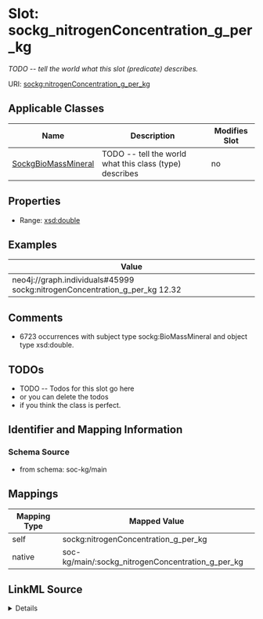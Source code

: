 

# Slot: sockg_nitrogenConcentration_g_per_kg


_TODO -- tell the world what this slot (predicate) describes._





URI: [sockg:nitrogenConcentration_g_per_kg](http://www.semanticweb.org/sockg/ontologies/2024/0/soil-carbon-ontology/nitrogenConcentration_g_per_kg)



<!-- no inheritance hierarchy -->





## Applicable Classes

| Name | Description | Modifies Slot |
| --- | --- | --- |
| [SockgBioMassMineral](../classes/SockgBioMassMineral.md) | TODO -- tell the world what this class (type) describes |  no  |







## Properties

* Range: [xsd:double](http://www.w3.org/2001/XMLSchema#double)






## Examples

| Value |
| --- |
| neo4j://graph.individuals#45999 sockg:nitrogenConcentration_g_per_kg 12.32 |

## Comments

* 6723 occurrences with subject type sockg:BioMassMineral and object type xsd:double.

## TODOs

* TODO -- Todos for this slot go here
* or you can delete the todos
* if you think the class is perfect.

## Identifier and Mapping Information







### Schema Source


* from schema: soc-kg/main




## Mappings

| Mapping Type | Mapped Value |
| ---  | ---  |
| self | sockg:nitrogenConcentration_g_per_kg |
| native | soc-kg/main/:sockg_nitrogenConcentration_g_per_kg |




## LinkML Source

<details>
```yaml
name: sockg_nitrogenConcentration_g_per_kg
description: TODO -- tell the world what this slot (predicate) describes.
todos:
- TODO -- Todos for this slot go here
- or you can delete the todos
- if you think the class is perfect.
comments:
- 6723 occurrences with subject type sockg:BioMassMineral and object type xsd:double.
examples:
- value: neo4j://graph.individuals#45999 sockg:nitrogenConcentration_g_per_kg 12.32
from_schema: soc-kg/main
rank: 1000
slot_uri: sockg:nitrogenConcentration_g_per_kg
alias: sockg_nitrogenConcentration_g_per_kg
domain_of:
- sockg_BioMassMineral
range: double

```
</details>